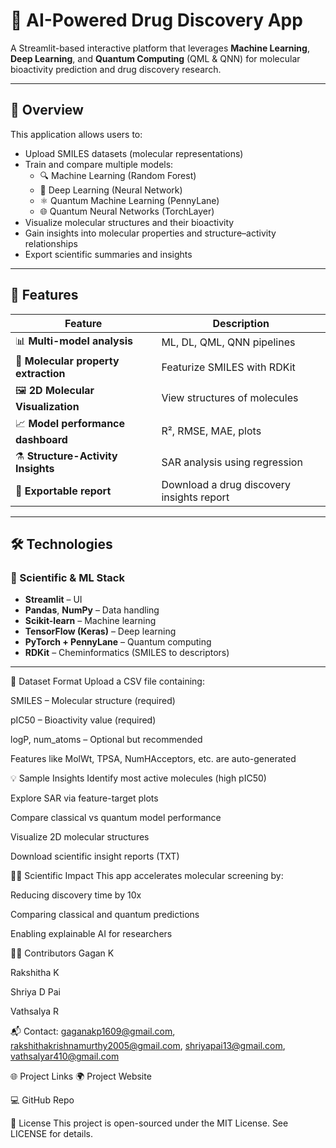 # 🧬 AI-Powered Drug Discovery App

A Streamlit-based interactive platform that leverages **Machine Learning**, **Deep Learning**, and **Quantum Computing** (QML & QNN) for molecular bioactivity prediction and drug discovery research.

---

## 🚀 Overview

This application allows users to:
- Upload SMILES datasets (molecular representations)
- Train and compare multiple models:
  - 🔍 Machine Learning (Random Forest)
  - 🧠 Deep Learning (Neural Network)
  - ⚛️ Quantum Machine Learning (PennyLane)
  - 🌐 Quantum Neural Networks (TorchLayer)
- Visualize molecular structures and their bioactivity
- Gain insights into molecular properties and structure–activity relationships
- Export scientific summaries and insights

---

## 🧰 Features

| Feature | Description |
|--------|-------------|
| 📊 **Multi-model analysis** | ML, DL, QML, QNN pipelines |
| 🧪 **Molecular property extraction** | Featurize SMILES with RDKit |
| 🖼️ **2D Molecular Visualization** | View structures of molecules |
| 📈 **Model performance dashboard** | R², RMSE, MAE, plots |
| ⚗️ **Structure-Activity Insights** | SAR analysis using regression |
| 📁 **Exportable report** | Download a drug discovery insights report |

---

## 🛠️ Technologies

### 🧪 Scientific & ML Stack
- **Streamlit** – UI
- **Pandas**, **NumPy** – Data handling
- **Scikit-learn** – Machine learning
- **TensorFlow (Keras)** – Deep learning
- **PyTorch + PennyLane** – Quantum computing
- **RDKit** – Cheminformatics (SMILES to descriptors)

---
📁 Dataset Format
Upload a CSV file containing:

SMILES – Molecular structure (required)

pIC50 – Bioactivity value (required)

logP, num_atoms – Optional but recommended

Features like MolWt, TPSA, NumHAcceptors, etc. are auto-generated

💡 Sample Insights
Identify most active molecules (high pIC50)

Explore SAR via feature-target plots

Compare classical vs quantum model performance

Visualize 2D molecular structures

Download scientific insight reports (TXT)

👩‍🔬 Scientific Impact
This app accelerates molecular screening by:

Reducing discovery time by 10x

Comparing classical and quantum predictions

Enabling explainable AI for researchers

👨‍💻 Contributors
Gagan K

Rakshitha K

Shriya D Pai

Vathsalya R

📬 Contact:
gaganakp1609@gmail.com, rakshithakrishnamurthy2005@gmail.com, shriyapai13@gmail.com, vathsalyar410@gmail.com

🌐 Project Links
🌍 Project Website

💻 GitHub Repo

🪪 License
This project is open-sourced under the MIT License. See LICENSE for details.

